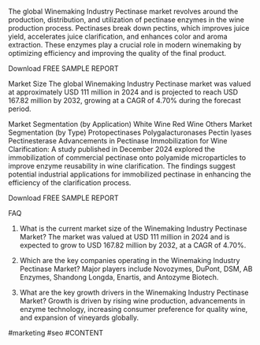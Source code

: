 The global Winemaking Industry Pectinase market revolves around the production, distribution, and utilization of pectinase enzymes in the wine production process. Pectinases break down pectins, which improves juice yield, accelerates juice clarification, and enhances color and aroma extraction. These enzymes play a crucial role in modern winemaking by optimizing efficiency and improving the quality of the final product.

Download FREE SAMPLE REPORT

Market Size
The global Winemaking Industry Pectinase market was valued at approximately USD 111 million in 2024 and is projected to reach USD 167.82 million by 2032, growing at a CAGR of 4.70% during the forecast period.

Market Segmentation (by Application)
White Wine
Red Wine
Others
Market Segmentation (by Type)
Protopectinases
Polygalacturonases
Pectin lyases
Pectinesterase
Advancements in Pectinase Immobilization for Wine Clarification: A study published in December 2024 explored the immobilization of commercial pectinase onto polyamide microparticles to improve enzyme reusability in wine clarification. The findings suggest potential industrial applications for immobilized pectinase in enhancing the efficiency of the clarification process. 

Download FREE SAMPLE REPORT

FAQ
01. What is the current market size of the Winemaking Industry Pectinase Market?
The market was valued at USD 111 million in 2024 and is expected to grow to USD 167.82 million by 2032, at a CAGR of 4.70%.

02. Which are the key companies operating in the Winemaking Industry Pectinase Market?
Major players include Novozymes, DuPont, DSM, AB Enzymes, Shandong Longda, Enartis, and Antozyme Biotech.

03. What are the key growth drivers in the Winemaking Industry Pectinase Market?
Growth is driven by rising wine production, advancements in enzyme technology, increasing consumer preference for quality wine, and expansion of vineyards globally.

#marketing
#seo
#CONTENT

